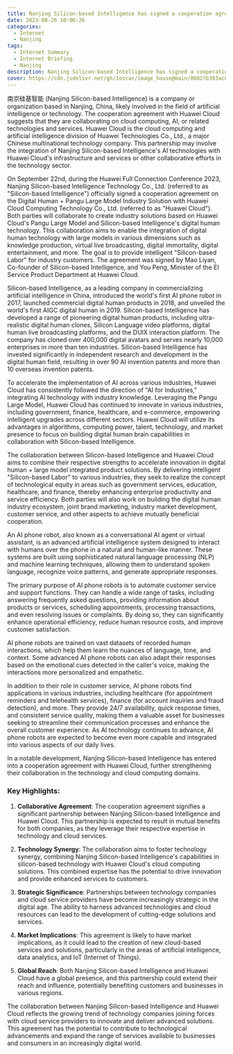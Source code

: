 ```yaml
---
title: Nanjing Silicon-based Intelligence has signed a cooperation agreement with Huawei Cloud
date: 2023-08-26 10:06:26
categories:
  - Internet
  - Nanjing
tags:
  - Internet Summary 
  - Internet Briefing
  - Nanjing 
description: Nanjing Silicon-based Intelligence has signed a cooperation agreement with Huawei Cloud
cover: https://cdn.jsdelivr.net/gh/1oscar/image_house@main/86027b303ac8f44b0b8cf2c0860d30ab.jpeg
---
```





南京硅基智能 (Nanjing Silicon-based Intelligence) is a company or organization based in Nanjing, China, likely involved in the field of artificial intelligence or technology. The cooperation agreement with Huawei Cloud suggests that they are collaborating on cloud computing, AI, or related technologies and services. Huawei Cloud is the cloud computing and artificial intelligence division of Huawei Technologies Co., Ltd., a major Chinese multinational technology company. This partnership may involve the integration of Nanjing Silicon-based Intelligence's AI technologies with Huawei Cloud's infrastructure and services or other collaborative efforts in the technology sector.




On September 22nd, during the Huawei Full Connection Conference 2023, Nanjing Silicon-based Intelligence Technology Co., Ltd. (referred to as "Silicon-based Intelligence") officially signed a cooperation agreement on the Digital Human + Pangu Large Model Industry Solution with Huawei Cloud Computing Technology Co., Ltd. (referred to as "Huawei Cloud"). Both parties will collaborate to create industry solutions based on Huawei Cloud's Pangu Large Model and Silicon-based Intelligence's digital human technology. This collaboration aims to enable the integration of digital human technology with large models in various dimensions such as knowledge production, virtual live broadcasting, digital immortality, digital entertainment, and more. The goal is to provide intelligent "Silicon-based Labor" for industry customers. The agreement was signed by Mao Liyan, Co-founder of Silicon-based Intelligence, and You Peng, Minister of the EI Service Product Department at Huawei Cloud.

Silicon-based Intelligence, as a leading company in commercializing artificial intelligence in China, introduced the world's first AI phone robot in 2017, launched commercial digital human products in 2018, and unveiled the world's first AIGC digital human in 2019. Silicon-based Intelligence has developed a range of pioneering digital human products, including ultra-realistic digital human clones, Silicon Language video platforms, digital human live broadcasting platforms, and the DUIX interaction platform. The company has cloned over 400,000 digital avatars and serves nearly 10,000 enterprises in more than ten industries. Silicon-based Intelligence has invested significantly in independent research and development in the digital human field, resulting in over 90 AI invention patents and more than 10 overseas invention patents.

To accelerate the implementation of AI across various industries, Huawei Cloud has consistently followed the direction of "AI for Industries," integrating AI technology with industry knowledge. Leveraging the Pangu Large Model, Huawei Cloud has continued to innovate in various industries, including government, finance, healthcare, and e-commerce, empowering intelligent upgrades across different sectors. Huawei Cloud will utilize its advantages in algorithms, computing power, talent, technology, and market presence to focus on building digital human brain capabilities in collaboration with Silicon-based Intelligence.

The collaboration between Silicon-based Intelligence and Huawei Cloud aims to combine their respective strengths to accelerate innovation in digital human + large model integrated product solutions. By delivering intelligent "Silicon-based Labor" to various industries, they seek to realize the concept of technological equity in areas such as government services, education, healthcare, and finance, thereby enhancing enterprise productivity and service efficiency. Both parties will also work on building the digital human industry ecosystem, joint brand marketing, industry market development, customer service, and other aspects to achieve mutually beneficial cooperation.




An AI phone robot, also known as a conversational AI agent or virtual assistant, is an advanced artificial intelligence system designed to interact with humans over the phone in a natural and human-like manner. These systems are built using sophisticated natural language processing (NLP) and machine learning techniques, allowing them to understand spoken language, recognize voice patterns, and generate appropriate responses.

The primary purpose of AI phone robots is to automate customer service and support functions. They can handle a wide range of tasks, including answering frequently asked questions, providing information about products or services, scheduling appointments, processing transactions, and even resolving issues or complaints. By doing so, they can significantly enhance operational efficiency, reduce human resource costs, and improve customer satisfaction.

AI phone robots are trained on vast datasets of recorded human interactions, which help them learn the nuances of language, tone, and context. Some advanced AI phone robots can also adapt their responses based on the emotional cues detected in the caller's voice, making the interactions more personalized and empathetic.

In addition to their role in customer service, AI phone robots find applications in various industries, including healthcare (for appointment reminders and telehealth services), finance (for account inquiries and fraud detection), and more. They provide 24/7 availability, quick response times, and consistent service quality, making them a valuable asset for businesses seeking to streamline their communication processes and enhance the overall customer experience. As AI technology continues to advance, AI phone robots are expected to become even more capable and integrated into various aspects of our daily lives.



In a notable development, Nanjing Silicon-based Intelligence has entered into a cooperation agreement with Huawei Cloud, further strengthening their collaboration in the technology and cloud computing domains.

### Key Highlights:

1. **Collaborative Agreement**: The cooperation agreement signifies a significant partnership between Nanjing Silicon-based Intelligence and Huawei Cloud. This partnership is expected to result in mutual benefits for both companies, as they leverage their respective expertise in technology and cloud services.

2. **Technology Synergy**: The collaboration aims to foster technology synergy, combining Nanjing Silicon-based Intelligence's capabilities in silicon-based technology with Huawei Cloud's cloud computing solutions. This combined expertise has the potential to drive innovation and provide enhanced services to customers.

3. **Strategic Significance**: Partnerships between technology companies and cloud service providers have become increasingly strategic in the digital age. The ability to harness advanced technologies and cloud resources can lead to the development of cutting-edge solutions and services.

4. **Market Implications**: This agreement is likely to have market implications, as it could lead to the creation of new cloud-based services and solutions, particularly in the areas of artificial intelligence, data analytics, and IoT (Internet of Things).

5. **Global Reach**: Both Nanjing Silicon-based Intelligence and Huawei Cloud have a global presence, and this partnership could extend their reach and influence, potentially benefiting customers and businesses in various regions.

The collaboration between Nanjing Silicon-based Intelligence and Huawei Cloud reflects the growing trend of technology companies joining forces with cloud service providers to innovate and deliver advanced solutions. This agreement has the potential to contribute to technological advancements and expand the range of services available to businesses and consumers in an increasingly digital world.